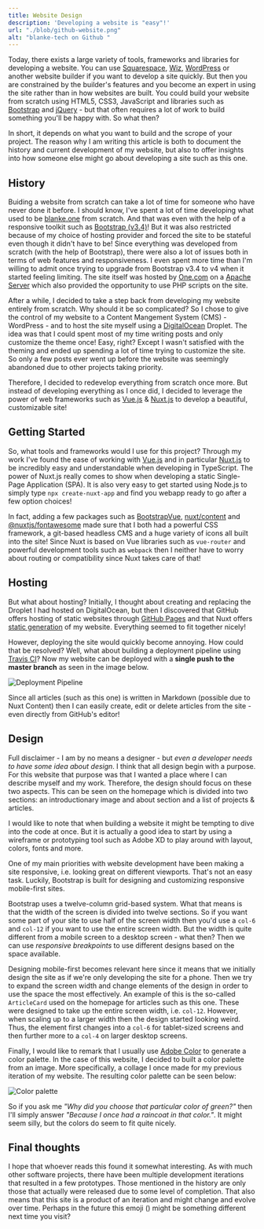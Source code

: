 ```yaml
---
title: Website Design
description: 'Developing a website is "easy"!'
url: "./blob/github-website.png"
alt: "blanke-tech on Github "
---
```


Today, there exists a large variety of tools, frameworks and libraries for developing a website. You can use [Squarespace](https://www.squarespace.com/), [Wiz](https://www.wix.com/), [WordPress](https://wordpress.com/) or another website builder if you want to develop a site quickly. But then you are constrained by the builder's features and you become an expert in using the site rather than in how websites are built. You could build your website from scratch using HTML5, CSS3, JavaScript and libraries such as [Bootstrap](https://getbootstrap.com/) and [jQuery](https://jquery.com/) - but that often requires a lot of work to build something you'll be happy with. So what then?

In short, it depends on what you want to build and the scrope of your project. The reason why I am writing this article is both to document the history and current development of my website, but also to offer insights into how someone else might go about developing a site such as this one. 

## History
Buiding a website from scratch can take a lot of time for someone who have never done it before. I should know, I've spent a lot of time developing what used to be [blanke.one](https://github.com/andSubmarine/Blanke.one) from scratch. And that was even with the help of a responsive toolkit such as [Bootstrap (v3.4)](https://getbootstrap.com/docs/3.4/)! But it was also restricted because of my choice of hosting provider and forced the site to be stateful even though it didn't have to be! Since everything was developed from scratch (with the help of Bootstrap), there were also a lot of issues both in terms of web features and responsiveness. I even spent more time than I'm willing to admit once trying to upgrade from Bootstrap v3.4 to v4 when it started feeling limiting. The site itself was hosted by [One.com](https://www.one.com/en/) on a [Apache Server](https://httpd.apache.org/) which also provided the opportunity to use PHP scripts on the site.

After a while, I decided to take a step back from developing my website entirely from scratch. Why should it be so complicated? So I chose to give the control of my website to a Content Mangement System (CMS) - WordPress - and to host the site myself using a [DigitalOcean](https://www.digitalocean.com/) Droplet. The idea was that I could spent most of my time writing posts and only customize the theme once! Easy, right? Except I wasn't satisfied with the theming and ended up spending a lot of time trying to customize the site. So only a few posts ever went up before the website was seemingly abandoned due to other projects taking priority. 

Therefore, I decided to redevelop everything from scratch once more. But instead of developing everything as I once did, I decided to leverage the power of web frameworks such as [Vue.js](https://vuejs.org/) & [Nuxt.js](https://nuxtjs.org/) to develop a beautiful, customizable site!

## Getting Started
So, what tools and frameworks would I use for this project? Through my work I've found the ease of working with [Vue.js](https://vuejs.org/) and in particular [Nuxt.js](https://nuxtjs.org/) to be incredibly easy and understandable when developing in TypeScript. The power of Nuxt.js really comes to show when developing a static Single-Page Application (SPA). It is also very easy to get started using Node.js to simply type `npx create-nuxt-app` and find you webapp ready to go after a few option choices!

In fact, adding a few packages such as [BootstrapVue](https://bootstrap-vue.org/), [nuxt/content](https://content.nuxtjs.org/) and [@nuxtjs/fontawesome](https://www.npmjs.com/package/@nuxtjs/fontawesome) made sure that I both had a powerful CSS framework, a git-based headless CMS and a huge variety of icons all built into the site! Since Nuxt is based on Vue libraries such as `vue-router` and powerful development tools such as `webpack` then I neither have to worry about routing or compatibility since Nuxt takes care of that! 

## Hosting
But what about hosting? Initially, I thought about creating and replacing the Droplet I had hosted on DigitalOcean, but then I discovered that GitHub offers hosting of static websites through [GitHub Pages](https://pages.github.com/) and that Nuxt offers [static generation](https://nuxtjs.org/blog/going-full-static/) of my website. Everything seemed to fit together nicely! 

However, deploying the site would quickly become annoying. How could that be resolved? Well, what about building a deployment pipeline using [Travis CI](https://travis-ci.org/)? Now my website can be deployed with a **single push to the master branch** as seen in the image below.

<img alt="Deployment Pipeline" src="./articles/deployment-pipeline.png" class="img-fluid">

Since all articles (such as this one) is written in Markdown (possible due to Nuxt Content) then I can easily create, edit or delete articles from the site - even directly from GitHub's editor!

## Design
Full disclaimer - I am by no means a designer - but *even a developer needs to have some idea about design*. I think that all design  begin with a purpose. For this website that purpose was that I wanted a place where I can describe myself and my work. Therefore, the design should focus on these two aspects. This can be seen on the homepage which is divided into two sections: an introductionary image and about section and a list of projects & articles. 

I would like to note that when building a website it might be tempting to dive into the code at once. But it is actually a good idea to start by using a wireframe or prototyping tool such as Adobe XD to play around with layout, colors, fonts and more. 

One of my main priorities with website development have been making a site responsive, i.e. looking great on different viewports. That's not an easy task. Luckily, Bootstrap is built for designing and customizing responsive mobile-first sites. 

Bootstrap uses a twelve-column grid-based system. What that means is that the width of the screen is divided into twelve sections. So if you want some part of your site to use half of the screen width then you'd use a `col-6` and `col-12` if you want to use the entire screen width. But the width is quite different from a mobile screen to a desktop screen - what then? Then we can use *responsive breakpoints* to use different designs based on the space available.

Designing mobile-first becomes relevant here since it means that we initially design the site as if we're only developing the site for a phone. Then we try to expand the screen width and change elements of the design in order to use the space the most effectively. An example of this is the so-called `ArticleCard` used on the homepage for articles such as this one. These were designed to take up the entire screen width, i.e. `col-12`. However, when scaling up to a larger width then the design started looking weird. Thus, the element first changes into a `col-6` for tablet-sized screens and then further more to a `col-4` on larger desktop screens. 

Finally, I would like to remark that I usually use [Adobe Color](https://color.adobe.com/create/color-wheel) to generate a color palette. In the case of this website, I decided to built a color palette from an image. More specifically, a collage I once made for my previous iteration of my website. The resulting color palette can be seen below:

<img src="./articles/color-pallete.png" alt="Color palette" class="img-fluid" />

So if you ask me *"Why did you choose that particular color of green?"* then I'll simply answer *"Because I once had a raincoat in that color."*. It might seem silly, but the colors do seem to fit quite nicely.

## Final thoughts
I hope that whoever reads this found it somewhat interesting. As with much other software projects, there have been multiple development iterations that resulted in a few prototypes. Those mentioned in the history are only those that actually were released due to some level of completion. That also means that this site is a product of an iteration and might change and evolve over time. Perhaps in the future this emoji (<random-icon :icons="['🙈','🙊','🙉']"></random-icon>) might be something different next time you visit? 